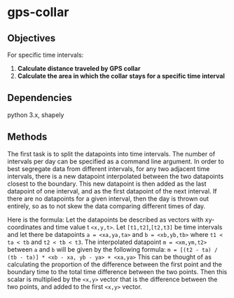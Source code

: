 # gps-collar

## Objectives
For specific time intervals:
1. **Calculate distance traveled by GPS collar**
2. **Calculate the area in which the collar stays for a specific time interval**

## Dependencies
python 3.x, shapely

## Methods
The first task is to split the datapoints into time intervals. The number of intervals per day can be specified as a command line argument. In order to best segregate data from different intervals, for any two adjacent time intervals, there is a new datapoint interpolated between the two datapoints closest to the boundary. This new datapoint is then added as the last datapoint of one interval, and as the first datapoint of the next interval. If there are no datapoints for a given interval, then the day is thrown out entirely, so as to not skew the data comparing different times of day.

Here is the formula:
Let the datapoints be described as vectors with xy-coordinates and time value t `<x,y,t>`.
Let `[t1,t2]`,`[t2,t3]` be time intervals and let there be datapoints `a = <xa,ya,ta>` and `b = <xb,yb,tb>` where `t1 < ta < tb` and `t2 < tb < t3`.
The interpolated datapoint `m = <xm,ym,t2>` between `a` and `b` will be given by the following formula: `m = [(t2 - ta) / (tb - ta)] * <xb - xa, yb - ya> + <xa,ya>`
This can be thought of as calculating the proportion of the difference between the first point and the boundary time to the total time difference between the two points. Then this scalar is multiplied by the `<x,y>` vector that is the difference between the two points, and added to the first `<x,y>` vector.